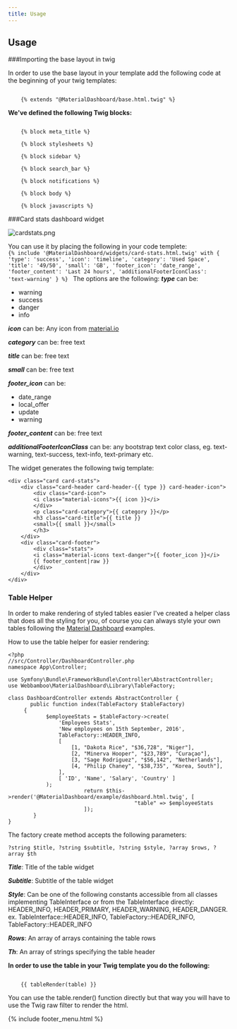 ```yaml
---
title: Usage
---
```


## Usage
###Importing the base layout in twig

In order to use the base layout in your template add the following code at the beginning of your twig templates:

<code>
    &#123;% extends &#x22;@MaterialDashboard/base.html.twig&#x22; %&#125;
</code>

**We've defined the following Twig blocks:**

<code>
    &#123;% block meta_title %&#125;
</code>

<code>
    &#123;% block stylesheets %&#125;
</code>

<code>
    &#123;% block sidebar %&#125;
</code>

<code>
	&#123;% block search_bar %&#125;
</code>

<code>
    &#123;% block notifications %&#125;
</code>

<code>
    &#123;% block body %&#125;
</code>

<code>
    &#123;% block javascripts %&#125;
</code>

###Card stats dashboard widget

![cardstats.png]({{site.baseurl}}/cardstats.png)

You can use it by placing the following in your code templete:
<code>
    &#123;% include '@MaterialDashboard/widgets/card-stats.html.twig' with  &#123;
    'type': 'success', 
    'icon': 'timeline', 
    'category': 'Used Space', 
    'title': '49/50', 
    'small': 'GB', 
    'footer_icon': 'date_range', 
    'footer_content': 'Last 24 hours',
    'additionalFooterIconClass': 'text-warning'
&#125; %&#125;
</code>
The options are the following:
***type*** can be:
* warning
* success
* danger
* info


***icon*** can be:
Any icon from [material.io](http://material.io)


***category*** can be: free text

***title*** can be: free text

***small*** can be: free text

***footer\_icon*** can be:
* date\_range
* local\_offer
* update
* warning

***footer\_content*** can be: free text

***additionalFooterIconClass*** can be: any bootstrap text color class, eg. text-warning, text-success, text-info, text-primary etc.

The widget generates the following twig template:
```
<div class="card card-stats">
    <div class="card-header card-header-{{ type }} card-header-icon">
        <div class="card-icon">
        <i class="material-icons">{{ icon }}</i>
        </div>
        <p class="card-category">{{ category }}</p>
        <h3 class="card-title">{{ title }}
        <small>{{ small }}</small>
        </h3>
    </div>
    <div class="card-footer">
        <div class="stats">
        <i class="material-icons text-danger">{{ footer_icon }}</i>
        {{ footer_content|raw }}
        </div>
    </div>
</div>
```

### Table Helper
In order to make rendering of styled tables easier I've created a helper class that does all the styling for you, of course you can always style your own tables following the [Material Dashboard](https://demos.creative-tim.com/material-dashboard/examples/dashboard.html) examples.

How to use the table helper for easier rendering:
```
<?php
//src/Controller/DashboardController.php
namespace App\Controller;

use Symfony\Bundle\FrameworkBundle\Controller\AbstractController;
use Webbamboo\MaterialDashboard\Library\TableFactory;

class DashboardController extends AbstractController {
	   public function index(TableFactory $tableFactory)
     {
		    $employeeStats = $tableFactory->create(
                'Employees Stats', 
                'New employees on 15th September, 2016', 
                TableFactory::HEADER_INFO, 
                [
                    [1, "Dakota Rice", "$36,728", "Niger"],
                    [2, "Minerva Hooper", "$23,789", "Curaçao"],
                    [3, "Sage Rodriguez", "$56,142", "Netherlands"],
                    [4, "Philip Chaney", "$38,735", "Korea, South"],
                ], 
                [ 'ID', 'Name', 'Salary', 'Country' ]
            );
						return $this->render('@MaterialDashboard/example/dashboard.html.twig', [
										"table" => $employeeStats
						]);
	    }
}
```
The factory create method accepts the following parameters:
```
?string $title, ?string $subtitle, ?string $style, ?array $rows, ?array $th
```

***Title***: Title of the table widget

***Subtitle***: Subtitle of the table widget

***Style***: Can be one of the following constants accessible from all classes implementing TableInterface or from the TableInterface directly: HEADER_INFO, HEADER_PRIMARY, HEADER_WARNING, HEADER_DANGER. ex. TableInterface::HEADER_INFO, TableFactory::HEADER_INFO, TableFactory::HEADER_INFO 

***Rows***: An array of arrays containing the table rows

***Th***: An array of strings specifying the table header


**In order to use the table in your Twig template you do the following:**

<code>
    &#123;&#123; tableRender(table) &#125;&#125;
</code>

You can use the table.render() function directly but that way you will have to use the Twig raw filter to render the html.

{% include footer_menu.html %}